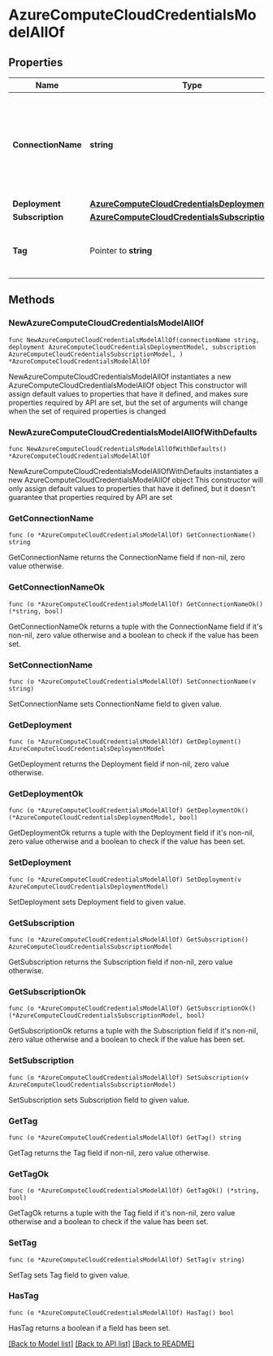 # AzureComputeCloudCredentialsModelAllOf

## Properties

Name | Type | Description | Notes
------------ | ------------- | ------------- | -------------
**ConnectionName** | **string** | Name under which the cloud credentials record is shown in Veeam Backup &amp; Replication. | 
**Deployment** | [**AzureComputeCloudCredentialsDeploymentModel**](AzureComputeCloudCredentialsDeploymentModel.md) |  | 
**Subscription** | [**AzureComputeCloudCredentialsSubscriptionModel**](AzureComputeCloudCredentialsSubscriptionModel.md) |  | 
**Tag** | Pointer to **string** | Tag used to identify the cloud credentials record. | [optional] 

## Methods

### NewAzureComputeCloudCredentialsModelAllOf

`func NewAzureComputeCloudCredentialsModelAllOf(connectionName string, deployment AzureComputeCloudCredentialsDeploymentModel, subscription AzureComputeCloudCredentialsSubscriptionModel, ) *AzureComputeCloudCredentialsModelAllOf`

NewAzureComputeCloudCredentialsModelAllOf instantiates a new AzureComputeCloudCredentialsModelAllOf object
This constructor will assign default values to properties that have it defined,
and makes sure properties required by API are set, but the set of arguments
will change when the set of required properties is changed

### NewAzureComputeCloudCredentialsModelAllOfWithDefaults

`func NewAzureComputeCloudCredentialsModelAllOfWithDefaults() *AzureComputeCloudCredentialsModelAllOf`

NewAzureComputeCloudCredentialsModelAllOfWithDefaults instantiates a new AzureComputeCloudCredentialsModelAllOf object
This constructor will only assign default values to properties that have it defined,
but it doesn't guarantee that properties required by API are set

### GetConnectionName

`func (o *AzureComputeCloudCredentialsModelAllOf) GetConnectionName() string`

GetConnectionName returns the ConnectionName field if non-nil, zero value otherwise.

### GetConnectionNameOk

`func (o *AzureComputeCloudCredentialsModelAllOf) GetConnectionNameOk() (*string, bool)`

GetConnectionNameOk returns a tuple with the ConnectionName field if it's non-nil, zero value otherwise
and a boolean to check if the value has been set.

### SetConnectionName

`func (o *AzureComputeCloudCredentialsModelAllOf) SetConnectionName(v string)`

SetConnectionName sets ConnectionName field to given value.


### GetDeployment

`func (o *AzureComputeCloudCredentialsModelAllOf) GetDeployment() AzureComputeCloudCredentialsDeploymentModel`

GetDeployment returns the Deployment field if non-nil, zero value otherwise.

### GetDeploymentOk

`func (o *AzureComputeCloudCredentialsModelAllOf) GetDeploymentOk() (*AzureComputeCloudCredentialsDeploymentModel, bool)`

GetDeploymentOk returns a tuple with the Deployment field if it's non-nil, zero value otherwise
and a boolean to check if the value has been set.

### SetDeployment

`func (o *AzureComputeCloudCredentialsModelAllOf) SetDeployment(v AzureComputeCloudCredentialsDeploymentModel)`

SetDeployment sets Deployment field to given value.


### GetSubscription

`func (o *AzureComputeCloudCredentialsModelAllOf) GetSubscription() AzureComputeCloudCredentialsSubscriptionModel`

GetSubscription returns the Subscription field if non-nil, zero value otherwise.

### GetSubscriptionOk

`func (o *AzureComputeCloudCredentialsModelAllOf) GetSubscriptionOk() (*AzureComputeCloudCredentialsSubscriptionModel, bool)`

GetSubscriptionOk returns a tuple with the Subscription field if it's non-nil, zero value otherwise
and a boolean to check if the value has been set.

### SetSubscription

`func (o *AzureComputeCloudCredentialsModelAllOf) SetSubscription(v AzureComputeCloudCredentialsSubscriptionModel)`

SetSubscription sets Subscription field to given value.


### GetTag

`func (o *AzureComputeCloudCredentialsModelAllOf) GetTag() string`

GetTag returns the Tag field if non-nil, zero value otherwise.

### GetTagOk

`func (o *AzureComputeCloudCredentialsModelAllOf) GetTagOk() (*string, bool)`

GetTagOk returns a tuple with the Tag field if it's non-nil, zero value otherwise
and a boolean to check if the value has been set.

### SetTag

`func (o *AzureComputeCloudCredentialsModelAllOf) SetTag(v string)`

SetTag sets Tag field to given value.

### HasTag

`func (o *AzureComputeCloudCredentialsModelAllOf) HasTag() bool`

HasTag returns a boolean if a field has been set.


[[Back to Model list]](../README.md#documentation-for-models) [[Back to API list]](../README.md#documentation-for-api-endpoints) [[Back to README]](../README.md)


